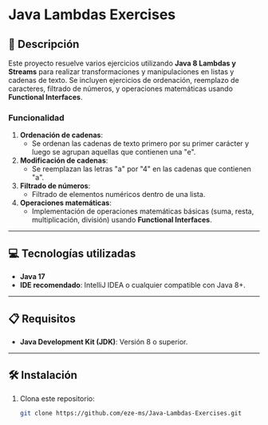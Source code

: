 # Java Lambdas Exercises

## 📄 Descripción
Este proyecto resuelve varios ejercicios utilizando **Java 8 Lambdas y Streams** para realizar transformaciones y manipulaciones en listas y cadenas de texto. Se incluyen ejercicios de ordenación, reemplazo de caracteres, filtrado de números, y operaciones matemáticas usando **Functional Interfaces**.

### Funcionalidad
1. **Ordenación de cadenas**:
    - Se ordenan las cadenas de texto primero por su primer carácter y luego se agrupan aquellas que contienen una "e".
2. **Modificación de cadenas**:
    - Se reemplazan las letras "a" por "4" en las cadenas que contienen "a".
3. **Filtrado de números**:
    - Filtrado de elementos numéricos dentro de una lista.
4. **Operaciones matemáticas**:
    - Implementación de operaciones matemáticas básicas (suma, resta, multiplicación, división) usando **Functional Interfaces**.

---

## 💻 Tecnologías utilizadas
- **Java 17**
- **IDE recomendado**: IntelliJ IDEA o cualquier compatible con Java 8+.

---

## 📋 Requisitos
- **Java Development Kit (JDK)**: Versión 8 o superior.

---

## 🛠️ Instalación
1. Clona este repositorio:
   ```bash
   git clone https://github.com/eze-ms/Java-Lambdas-Exercises.git
